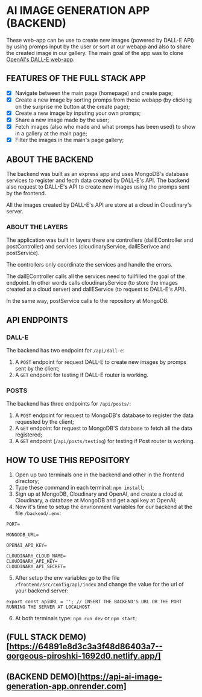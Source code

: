 # AI IMAGE GENERATION APP (BACKEND)

These web-app can be use to create new images (powered by DALL-E API) by using promps input by the user or sort at our webapp and also to share the created image in our gallery. The main goal of the app was to clone [OpenAI's DALL-E web-app](https://labs.openai.com/).


## FEATURES OF THE FULL STACK APP
-[X] Navigate between the main page (homepage) and create page;
-[x] Create a new image by sorting promps from these webapp (by clicking on the surprise me button at the create page);
-[x] Create a new image by inputing your own promps;
-[x] Share a new image made by the user;
-[x] Fetch images (also who made and what promps has been used) to show in a gallery at the main page;
-[x] Filter the images in the main's page gallery;

## ABOUT THE BACKEND

The backend was built as an express app and uses MongoDB's database services to register and fecth data created by DALL-E's API. The backend also request to DALL-E's API to create new images using the promps sent by the frontend.

All the images created by DALL-E's API are store at a cloud in Cloudinary's server.

### ABOUT THE LAYERS

The application was built in layers there are controllers (dallEController and postController) and services (cloudinaryService, dallESerivce and postService).

The controllers only coordinate the services and handle the errors.

The dallEController calls all the services need to fullfilled the goal of the endpoint. In other words calls cloudinaryService (to store the images created at a cloud server) and dallEService (to request to DALL-E's API).

In the same way, postService calls to the repository at MongoDB.

## API ENDPOINTS

### DALL-E

The backend has two endpoint for ``/api/dall-e``:

1. A ``POST`` endpoint for request DALL-E to create new images by promps sent by the client;
2. A ``GET`` endpoint for testing if DALL-E router is working.

### POSTS

The backend has three endpoints for ``/api/posts/``:

1. A ``POST`` endpoint for request to MongoDB's database to register the data requested by the client;
2. A ``GET`` endpoint for request to MongoDB'S database to fetch all the data registered;
3. A ``GET`` endpoint (``/api/posts/testing``) for testing if Post router is working.

## HOW TO USE THIS REPOSITORY

1. Open up two terminals one in the backend and other in the frontend directory;
2. Type these command in each terminal: ``npm install``;
3. Sign up at MongoDB, Cloudinary and OpenAI, and create a cloud at Cloudinary, a database at MongoDB and get a api key at OpenAI;
4. Now it's time to setup the envrionment variables for our backend at the file ``/backend/.env``:
```
PORT=

MONGODB_URL=

OPENAI_API_KEY=

CLOUDINARY_CLOUD_NAME=
CLOUDINARY_API_KEY=
CLOUDINARY_API_SECRET=
```
5. After setup the env variables go to the file ``/frontend/src/config/api/index`` and change the value for the url of your backend server:
```
export const apiURL = ''; // INSERT THE BACKEND'S URL OR THE PORT RUNNING THE SERVER AT LOCALHOST
```
6. At both terminals type: ``npm run dev`` or ``npm start``;

## (FULL STACK DEMO)[https://64891e8d3c3a3f48d86403a7--gorgeous-piroshki-1692d0.netlify.app/]
## (BACKEND DEMO)[https://api-ai-image-generation-app.onrender.com]